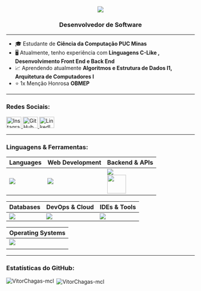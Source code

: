 <h1 align="center">
  <img
    src="https://readme-typing-svg.herokuapp.com/?font=Pacifico&size=35&center=true&vCenter=true&width=500&height=70&duration=4000&lines=Bem-vindo+ao+meu+GitHub&color=9D00FF"
  />
</h1>
<h3 align="center">Desenvolvedor de Software</h3>

---

- 🎓 Estudante de **Ciência da Computação PUC Minas**
- 🖥️ Atualmente, tenho experiência com **Linguagens C-Like , Desenvolvimento Front End e Back End**
- 📈 Aprendendo atualmente **Algoritmos e Estrutura de Dados I1, Arquitetura de Computadores I**
- ⭐ 1x Menção Honrosa **OBMEP**

---

<h3 align="left">Redes Sociais:</h3>
<a href="https://www.instagram.com/vitorchagas6" target="_blank">
  <img src="https://raw.githubusercontent.com/rahuldkjain/github-profile-readme-generator/master/src/images/icons/Social/instagram.svg" alt="Instagram" height="30" width="40" />
</a>
<a href="https://github.com/VitorChagas-mcl?tab=repositories" target="_blank">
  <img src="https://raw.githubusercontent.com/rahuldkjain/github-profile-readme-generator/master/src/images/icons/Social/github.svg" alt="GitHub" height="30" width="40" />
</a>
<a href="https://www.linkedin.com/in/vitor-chagas-72a139200" target="_blank">
  <img src="https://raw.githubusercontent.com/rahuldkjain/github-profile-readme-generator/master/src/images/icons/Social/linked-in-alt.svg" alt="LinkedIn" height="30" width="40" />
</a>

---

<h3 align="left">Linguagens & Ferramentas:</h3>
<div align="center">

| Languages | Web Development | Backend & APIs |
|-----------|----------------|----------------|
| <img src="https://skillicons.dev/icons?i=c,py" /> | <img src="https://skillicons.dev/icons?i=html,css,js,nodejs" /> | <img src="https://skillicons.dev/icons?i=nodejs" /><br/><img src="https://cdn.jsdelivr.net/gh/devicons/devicon/icons/swagger/swagger-original.svg" width="50"/> |

| Databases | DevOps & Cloud | IDEs & Tools |
|-----------|----------------|--------------|
| <img src="https://skillicons.dev/icons?i=postgres" /> | <img src="https://skillicons.dev/icons?i=git,github,docker" /> | <img src="https://skillicons.dev/icons?i=vscode,replit" /> |

| Operating Systems |
|--------------------|
| <img src="https://skillicons.dev/icons?i=windows,linux" /> |
    |                                                                                                                                            |

</div>

---

<h3 align="left">Estatísticas do GitHub:</h3>
<p><img align="left" src="https://github-readme-stats.vercel.app/api/top-langs?username=VitorChagas-mcl&show_icons=true&locale=en&layout=compact&theme=dark" alt="VitorChagas-mcl" /></p>
<p>&nbsp;<img align="center" src="https://github-readme-stats.vercel.app/api?username=VitorChagas-mcl&show_icons=true&locale=en&theme=dark" alt="VitorChagas-mcl" /></p>
